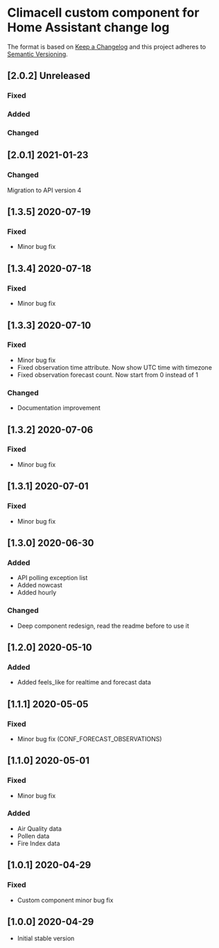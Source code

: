 # Climacell custom component for Home Assistant change log

The format is based on [Keep a Changelog](http://keepachangelog.com/)
and this project adheres to [Semantic Versioning](http://semver.org/).


## [2.0.2] Unreleased
### Fixed

### Added

### Changed

## [2.0.1] 2021-01-23
### Changed
Migration to API version 4

## [1.3.5] 2020-07-19
### Fixed
- Minor bug fix

## [1.3.4] 2020-07-18
### Fixed
- Minor bug fix

## [1.3.3] 2020-07-10
### Fixed
- Minor bug fix
- Fixed observation time attribute. Now show UTC time with timezone
- Fixed observation forecast count. Now start from 0 instead of 1

### Changed
- Documentation improvement

## [1.3.2] 2020-07-06
### Fixed
- Minor bug fix 

## [1.3.1] 2020-07-01
### Fixed
- Minor bug fix 

## [1.3.0] 2020-06-30
### Added
- API polling exception list
- Added nowcast
- Added hourly

### Changed
- Deep component redesign, read the readme before to use it

## [1.2.0] 2020-05-10
### Added
- Added feels_like for realtime and forecast data

## [1.1.1] 2020-05-05
### Fixed
- Minor bug fix (CONF_FORECAST_OBSERVATIONS)

## [1.1.0] 2020-05-01
### Fixed
- Minor bug fix
### Added
- Air Quality data
- Pollen data
- Fire Index data

## [1.0.1] 2020-04-29
### Fixed
- Custom component minor bug fix

## [1.0.0] 2020-04-29
- Initial stable version
